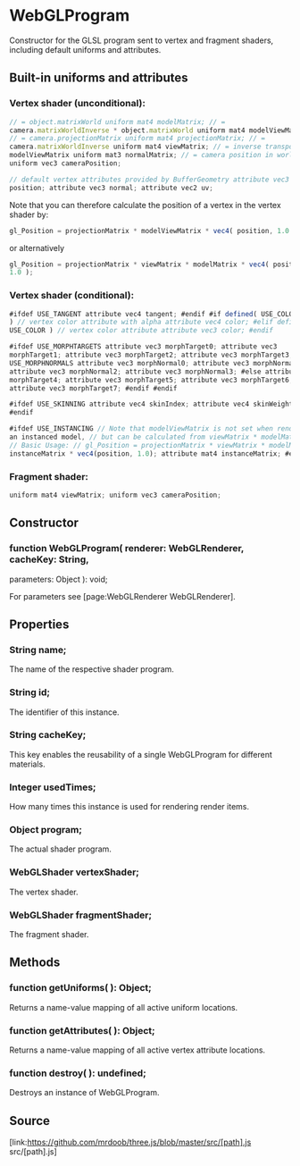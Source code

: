 # WebGLProgram

Constructor for the GLSL program sent to vertex and fragment shaders,
including default uniforms and attributes.

## Built-in uniforms and attributes

### Vertex shader (unconditional):

  
```ts  
// = object.matrixWorld uniform mat4 modelMatrix; // =
camera.matrixWorldInverse * object.matrixWorld uniform mat4 modelViewMatrix;
// = camera.projectionMatrix uniform mat4 projectionMatrix; // =
camera.matrixWorldInverse uniform mat4 viewMatrix; // = inverse transpose of
modelViewMatrix uniform mat3 normalMatrix; // = camera position in world space
uniform vec3 cameraPosition;  
```  
  
```ts  
// default vertex attributes provided by BufferGeometry attribute vec3
position; attribute vec3 normal; attribute vec2 uv;  
```  

Note that you can therefore calculate the position of a vertex in the vertex
shader by:  
```ts  
gl_Position = projectionMatrix * modelViewMatrix * vec4( position, 1.0 );  
```  
or alternatively  
```ts  
gl_Position = projectionMatrix * viewMatrix * modelMatrix * vec4( position,
1.0 );  
```  

### Vertex shader (conditional):

  
```ts  
#ifdef USE_TANGENT attribute vec4 tangent; #endif #if defined( USE_COLOR_ALPHA
) // vertex color attribute with alpha attribute vec4 color; #elif defined(
USE_COLOR ) // vertex color attribute attribute vec3 color; #endif  
```  
  
```ts  
#ifdef USE_MORPHTARGETS attribute vec3 morphTarget0; attribute vec3
morphTarget1; attribute vec3 morphTarget2; attribute vec3 morphTarget3; #ifdef
USE_MORPHNORMALS attribute vec3 morphNormal0; attribute vec3 morphNormal1;
attribute vec3 morphNormal2; attribute vec3 morphNormal3; #else attribute vec3
morphTarget4; attribute vec3 morphTarget5; attribute vec3 morphTarget6;
attribute vec3 morphTarget7; #endif #endif  
```  
  
```ts  
#ifdef USE_SKINNING attribute vec4 skinIndex; attribute vec4 skinWeight;
#endif  
```  
  
```ts  
#ifdef USE_INSTANCING // Note that modelViewMatrix is not set when rendering
an instanced model, // but can be calculated from viewMatrix * modelMatrix. //
// Basic Usage: // gl_Position = projectionMatrix * viewMatrix * modelMatrix *
instanceMatrix * vec4(position, 1.0); attribute mat4 instanceMatrix; #endif  
```  

### Fragment shader:

  
```ts  
uniform mat4 viewMatrix; uniform vec3 cameraPosition;  
```  

## Constructor

###  function WebGLProgram( renderer: WebGLRenderer, cacheKey: String,
parameters: Object ): void;

For parameters see [page:WebGLRenderer WebGLRenderer].

## Properties

###  String name;

The name of the respective shader program.

###  String id;

The identifier of this instance.

###  String cacheKey;

This key enables the reusability of a single WebGLProgram for different
materials.

###  Integer usedTimes;

How many times this instance is used for rendering render items.

###  Object program;

The actual shader program.

###  WebGLShader vertexShader;

The vertex shader.

###  WebGLShader fragmentShader;

The fragment shader.

## Methods

###  function getUniforms( ): Object;

Returns a name-value mapping of all active uniform locations.

###  function getAttributes( ): Object;

Returns a name-value mapping of all active vertex attribute locations.

###  function destroy( ): undefined;

Destroys an instance of WebGLProgram.

## Source

[link:https://github.com/mrdoob/three.js/blob/master/src/[path].js
src/[path].js]

